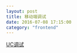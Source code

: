 ```yaml
---
layout: post
title: 移动端调试
date: 2016-07-08 17:15:00
category: "frontend"
---
```


[UC调试](http://plus.uc.cn/document/webapp/doc5.html)

